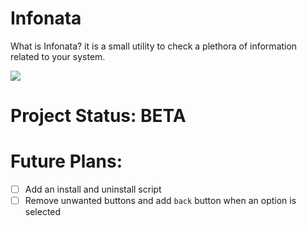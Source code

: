 # Infonata
What is Infonata? it is a small utility to check a plethora of information related to your system.

![](https://github.com/spectrumgamer75/Infonata/blob/main/screenshot.png)

# Project Status: BETA

# Future Plans:
- [ ] Add an install and uninstall script
- [ ] Remove unwanted buttons and add `back` button when an option is selected
